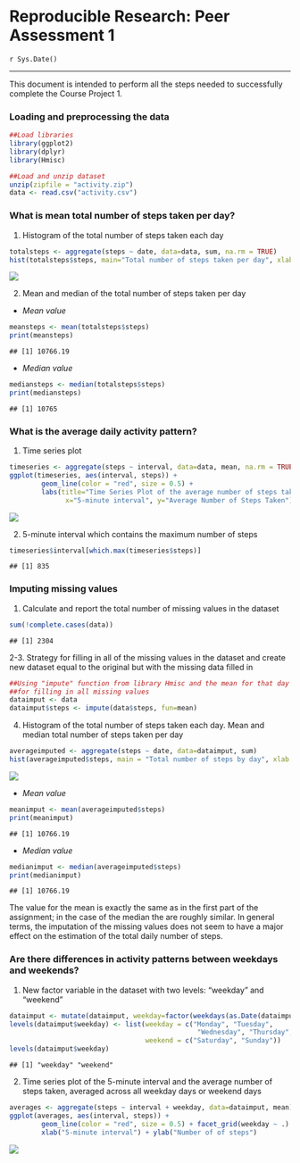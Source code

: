 # Reproducible Research: Peer Assessment 1
`r Sys.Date()`  
****
This document is intended to perform all the steps needed to successfully complete the Course Project 1. 



### Loading and preprocessing the data


```r
##Load libraries
library(ggplot2)
library(dplyr)
library(Hmisc)

##Load and unzip dataset 
unzip(zipfile = "activity.zip")
data <- read.csv("activity.csv")
```

### What is mean total number of steps taken per day?

1. Histogram of the total number of steps taken each day


```r
totalsteps <- aggregate(steps ~ date, data=data, sum, na.rm = TRUE)
hist(totalsteps$steps, main="Total number of steps taken per day", xlab="Steps per day", col="grey")
```

![](figure/unnamed-chunk-2-1.png) 

2. Mean and median of the total number of steps taken per day

* *Mean value*

```r
meansteps <- mean(totalsteps$steps)
print(meansteps)
```

```
## [1] 10766.19
```

* *Median value*

```r
mediansteps <- median(totalsteps$steps)
print(mediansteps)
```

```
## [1] 10765
```

### What is the average daily activity pattern?

1. Time series plot

```r
timeseries <- aggregate(steps ~ interval, data=data, mean, na.rm = TRUE)
ggplot(timeseries, aes(interval, steps)) + 
        geom_line(color = "red", size = 0.5) + 
        labs(title="Time Series Plot of the average number of steps taken",
              x="5-minute interval", y="Average Number of Steps Taken")
```

![](figure/unnamed-chunk-5-1.png) 

2. 5-minute interval which contains the maximum number of steps

```r
timeseries$interval[which.max(timeseries$steps)]
```

```
## [1] 835
```

### Imputing missing values
1. Calculate and report the total number of missing values in the dataset


```r
sum(!complete.cases(data))
```

```
## [1] 2304
```

2-3. Strategy for filling in all of the missing values in the dataset and create new dataset equal to the original but with the missing data filled in


```r
##Using "impute" function from library Hmisc and the mean for that day
##for filling in all missing values
dataimput <- data
dataimput$steps <- impute(data$steps, fun=mean)
```

4. Histogram of the total number of steps taken each day. Mean and median total number of steps taken per day


```r
averageimputed <- aggregate(steps ~ date, data=dataimput, sum)
hist(averageimputed$steps, main = "Total number of steps by day", xlab = "Steps per day", col = "grey")
```

![](figure/unnamed-chunk-9-1.png) 

* *Mean value*

```r
meanimput <- mean(averageimputed$steps)
print(meanimput)
```

```
## [1] 10766.19
```

* *Median value*

```r
medianimput <- median(averageimputed$steps)
print(medianimput)
```

```
## [1] 10766.19
```

The value for the mean is exactly the same as in the first part of the assignment; in the case of the median the are roughly similar. In general terms, the imputation of the missing values does not seem to have a major effect on the estimation of the total daily number of steps.

### Are there differences in activity patterns between weekdays and weekends?

1. New factor variable in the dataset with two levels: “weekday” and “weekend”


```r
dataimput <- mutate(dataimput, weekday=factor(weekdays(as.Date(dataimput$date))))
levels(dataimput$weekday) <- list(weekday = c("Monday", "Tuesday",
                                               "Wednesday", "Thursday","Friday"),
                                  weekend = c("Saturday", "Sunday"))
levels(dataimput$weekday)
```

```
## [1] "weekday" "weekend"
```

2. Time series plot of the 5-minute interval and the average number of steps taken, averaged across all weekday days or weekend days


```r
averages <- aggregate(steps ~ interval + weekday, data=dataimput, mean)
ggplot(averages, aes(interval, steps)) + 
        geom_line(color = "red", size = 0.5) + facet_grid(weekday ~ .) + 
        xlab("5-minute interval") + ylab("Number of of steps")
```

![](figure/unnamed-chunk-13-1.png) 

